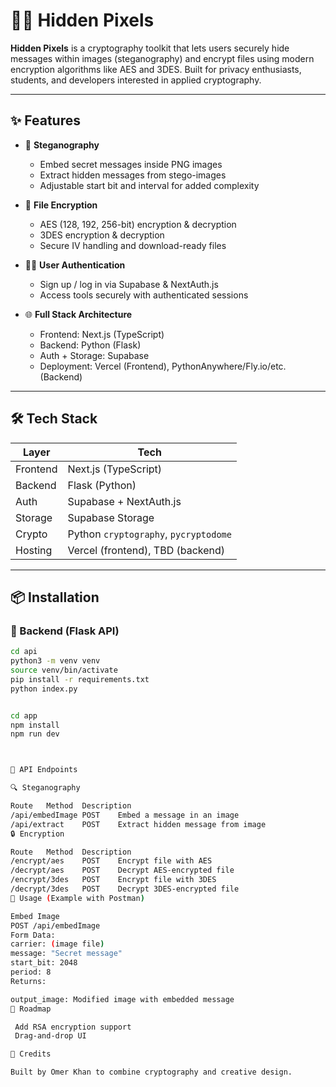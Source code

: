 # 🕵️‍♂️ Hidden Pixels

**Hidden Pixels** is a cryptography toolkit that lets users securely hide messages within images (steganography) and encrypt files using modern encryption algorithms like AES and 3DES. Built for privacy enthusiasts, students, and developers interested in applied cryptography.

---

## ✨ Features

- 🔐 **Steganography**
  - Embed secret messages inside PNG images
  - Extract hidden messages from stego-images
  - Adjustable start bit and interval for added complexity

- 🧱 **File Encryption**
  - AES (128, 192, 256-bit) encryption & decryption
  - 3DES encryption & decryption
  - Secure IV handling and download-ready files

- 🧑‍💻 **User Authentication**
  - Sign up / log in via Supabase & NextAuth.js
  - Access tools securely with authenticated sessions

- 🌐 **Full Stack Architecture**
  - Frontend: Next.js (TypeScript)
  - Backend: Python (Flask)
  - Auth + Storage: Supabase
  - Deployment: Vercel (Frontend), PythonAnywhere/Fly.io/etc. (Backend)

---

## 🛠 Tech Stack

| Layer       | Tech                          |
|------------|-------------------------------|
| Frontend    | Next.js (TypeScript)          |
| Backend     | Flask (Python)                |
| Auth        | Supabase + NextAuth.js        |
| Storage     | Supabase Storage              |
| Crypto      | Python `cryptography`, `pycryptodome` |
| Hosting     | Vercel (frontend), TBD (backend) |

---

## 📦 Installation

### 🔧 Backend (Flask API)

```bash
cd api
python3 -m venv venv
source venv/bin/activate
pip install -r requirements.txt
python index.py


cd app
npm install
npm run dev



📂 API Endpoints

🔍 Steganography

Route	Method	Description
/api/embedImage	POST	Embed a message in an image
/api/extract	POST	Extract hidden message from image
🔒 Encryption

Route	Method	Description
/encrypt/aes	POST	Encrypt file with AES
/decrypt/aes	POST	Decrypt AES-encrypted file
/encrypt/3des	POST	Encrypt file with 3DES
/decrypt/3des	POST	Decrypt 3DES-encrypted file
🧪 Usage (Example with Postman)

Embed Image
POST /api/embedImage
Form Data:
carrier: (image file)
message: "Secret message"
start_bit: 2048
period: 8
Returns:

output_image: Modified image with embedded message
🚧 Roadmap

 Add RSA encryption support
 Drag-and-drop UI

🧠 Credits

Built by Omer Khan to combine cryptography and creative design.
